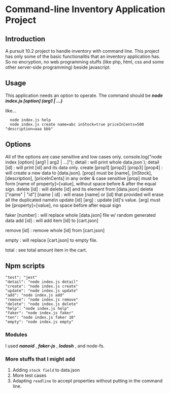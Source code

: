 # Command-line Inventory Application Project

## Introduction

A pursuit 10.2 project to handle inventory with command line. This project has only some of the basic functionalitis that an inventory application has. So no encryption, no web programming stuffs (like php, html, css and some other server-side programming) beside javascript.

## Usage

This application needs an option to operate. 
The command should be ***node index.js [option] (arg1 | ...)***

like...
```
  node index.js help
  node index.js create name=abc inStock=true priceInCents=500 "description=aaa bbb"
```

## Options

All of the options are case sensitive and low cases only.
console.log("node index [option] [arg1 | arg2 | ...]");
  detail : will print whole data.json`);
  detail [id] : will print [id] and its data only.
  create [prop1] [prop2] [prop3] [prop4] : will create a new data to [data.json].
    [prop] must be [name], [inStock], [description], [priceInCents] in any order & case sensitive
    [prop] must be form [name of property]=[value], without space before & after the equal sign.
  delete [id] : will delete [id] and its element from [data.json]
    delete ["name" | "id"] [name | id] : will erase [name] or [id] that provided
    will erase all the duplicated name\n
  update [id] [arg] : update [id]'s value. [arg] must be [property]=[value], no space before after equal sign

  faker [number] : will replace whole [data.json] file w/ random generated data
  add [id] : will add item [id] to [cart.json]

  remove [id] : remove whole [id] from [cart.json]

  empty : will replace [cart.json] to empty file.

  total : see total amount item in the cart.

## Npm scripts

    "test": "jest"
    "detail": "node index.js detail"
    "create": "node index.js create"
    "update": "node index.js update"
    "add": "node index.js add"
    "remove": "node index.js remove"
    "delete": "node index.js delete"
    "help": "node index.js help"
    "faker": "node index.js faker"
    "ten": "node index.js faker 10"
    "empty": "node index.js empty"


### Modules

I used ___nanoid___ , ___faker-js___ , ___lodash___ , and node-fs.

### More stuffs that I might add

1. Adding `stock field` to data.json
2. More test cases
3. Adapting `readline` to accept properties without putting in the command line.